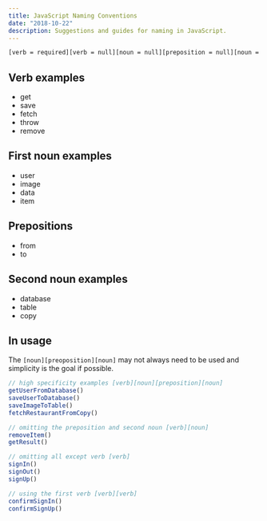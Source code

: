 ```yaml
---
title: JavaScript Naming Conventions
date: "2018-10-22"
description: Suggestions and guides for naming in JavaScript.
---
```


```bash
[verb = required][verb = null][noun = null][preposition = null][noun = null]
```

## Verb examples

- get
- save
- fetch
- throw
- remove

## First noun examples

- user
- image
- data
- item

## Prepositions

- from
- to

## Second noun examples

- database
- table
- copy

## In usage

The `[noun][preoposition][noun]` may not always need to be used and simplicity is the goal if possible.

```javascript
// high specificity examples [verb][noun][preposition][noun]
getUserFromDatabase()
saveUserToDatabase()
saveImageToTable()
fetchRestaurantFromCopy()

// omitting the preposition and second noun [verb][noun]
removeItem()
getResult()

// omitting all except verb [verb]
signIn()
signOut()
signUp()

// using the first verb [verb][verb]
confirmSignIn()
confirmSignUp()
```
